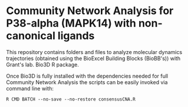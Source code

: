 # Community Network Analysis for P38-alpha (MAPK14) with non-canonical ligands #

This repository contains folders and files to analyze molecular dynamics trajectories
(obtained using the BioExcel Building Blocks (BioBB's)) with Grant's lab. Bio3D R package.  


Once Bio3D is fully installed with the dependencies needed for full Community Network
Analysis the scripts can be easily invoked via command line with:  

```
R CMD BATCH --no-save --no-restore consensusCNA.R
```

